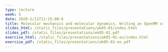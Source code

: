 ```yaml
---
type: lecture
week: 5
date: 2020-2/11T11:25:00-6
title: Molecular mechanics and molecular dynamics. Writing an OpenMM script.
slides_html: /static_files/presentations/wk05-01/index.html
slides_pdf: /static_files/presentations/wk05-01.pdf
exercise_html: /static_files/presentations/wk05-01-ex/index.html
exercise_pdf: /static_files/presentations/wk05-01-ex.pdf
---
```

